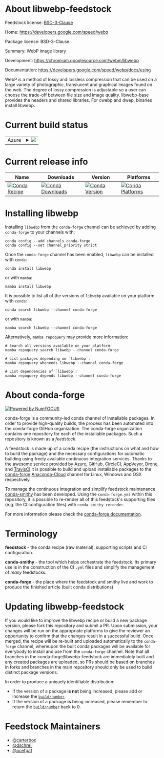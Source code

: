About libwebp-feedstock
=======================

Feedstock license: [BSD-3-Clause](https://github.com/conda-forge/libwebp-feedstock/blob/main/LICENSE.txt)

Home: https://developers.google.com/speed/webp

Package license: BSD-3-Clause

Summary: WebP image library

Development: https://chromium.googlesource.com/webm/libwebp

Documentation: https://developers.google.com/speed/webp/docs/using

WebP is a method of lossy and lossless compression that can be used on a large variety of photographic, translucent and graphical images found on the web. The degree of lossy compression is adjustable so a user can choose the trade-off between file size and image quality. libwebp-base provides the headers and shared libraries. For cwebp and dwep, binaries install libwebp.


Current build status
====================


<table>
    
  <tr>
    <td>Azure</td>
    <td>
      <details>
        <summary>
          <a href="https://dev.azure.com/conda-forge/feedstock-builds/_build/latest?definitionId=581&branchName=main">
            <img src="https://dev.azure.com/conda-forge/feedstock-builds/_apis/build/status/libwebp-feedstock?branchName=main">
          </a>
        </summary>
        <table>
          <thead><tr><th>Variant</th><th>Status</th></tr></thead>
          <tbody><tr>
              <td>linux_64</td>
              <td>
                <a href="https://dev.azure.com/conda-forge/feedstock-builds/_build/latest?definitionId=581&branchName=main">
                  <img src="https://dev.azure.com/conda-forge/feedstock-builds/_apis/build/status/libwebp-feedstock?branchName=main&jobName=linux&configuration=linux%20linux_64_" alt="variant">
                </a>
              </td>
            </tr><tr>
              <td>linux_aarch64</td>
              <td>
                <a href="https://dev.azure.com/conda-forge/feedstock-builds/_build/latest?definitionId=581&branchName=main">
                  <img src="https://dev.azure.com/conda-forge/feedstock-builds/_apis/build/status/libwebp-feedstock?branchName=main&jobName=linux&configuration=linux%20linux_aarch64_" alt="variant">
                </a>
              </td>
            </tr><tr>
              <td>linux_ppc64le</td>
              <td>
                <a href="https://dev.azure.com/conda-forge/feedstock-builds/_build/latest?definitionId=581&branchName=main">
                  <img src="https://dev.azure.com/conda-forge/feedstock-builds/_apis/build/status/libwebp-feedstock?branchName=main&jobName=linux&configuration=linux%20linux_ppc64le_" alt="variant">
                </a>
              </td>
            </tr><tr>
              <td>osx_64</td>
              <td>
                <a href="https://dev.azure.com/conda-forge/feedstock-builds/_build/latest?definitionId=581&branchName=main">
                  <img src="https://dev.azure.com/conda-forge/feedstock-builds/_apis/build/status/libwebp-feedstock?branchName=main&jobName=osx&configuration=osx%20osx_64_" alt="variant">
                </a>
              </td>
            </tr><tr>
              <td>osx_arm64</td>
              <td>
                <a href="https://dev.azure.com/conda-forge/feedstock-builds/_build/latest?definitionId=581&branchName=main">
                  <img src="https://dev.azure.com/conda-forge/feedstock-builds/_apis/build/status/libwebp-feedstock?branchName=main&jobName=osx&configuration=osx%20osx_arm64_" alt="variant">
                </a>
              </td>
            </tr><tr>
              <td>win_64</td>
              <td>
                <a href="https://dev.azure.com/conda-forge/feedstock-builds/_build/latest?definitionId=581&branchName=main">
                  <img src="https://dev.azure.com/conda-forge/feedstock-builds/_apis/build/status/libwebp-feedstock?branchName=main&jobName=win&configuration=win%20win_64_" alt="variant">
                </a>
              </td>
            </tr>
          </tbody>
        </table>
      </details>
    </td>
  </tr>
</table>

Current release info
====================

| Name | Downloads | Version | Platforms |
| --- | --- | --- | --- |
| [![Conda Recipe](https://img.shields.io/badge/recipe-libwebp-green.svg)](https://anaconda.org/conda-forge/libwebp) | [![Conda Downloads](https://img.shields.io/conda/dn/conda-forge/libwebp.svg)](https://anaconda.org/conda-forge/libwebp) | [![Conda Version](https://img.shields.io/conda/vn/conda-forge/libwebp.svg)](https://anaconda.org/conda-forge/libwebp) | [![Conda Platforms](https://img.shields.io/conda/pn/conda-forge/libwebp.svg)](https://anaconda.org/conda-forge/libwebp) |

Installing libwebp
==================

Installing `libwebp` from the `conda-forge` channel can be achieved by adding `conda-forge` to your channels with:

```
conda config --add channels conda-forge
conda config --set channel_priority strict
```

Once the `conda-forge` channel has been enabled, `libwebp` can be installed with `conda`:

```
conda install libwebp
```

or with `mamba`:

```
mamba install libwebp
```

It is possible to list all of the versions of `libwebp` available on your platform with `conda`:

```
conda search libwebp --channel conda-forge
```

or with `mamba`:

```
mamba search libwebp --channel conda-forge
```

Alternatively, `mamba repoquery` may provide more information:

```
# Search all versions available on your platform:
mamba repoquery search libwebp --channel conda-forge

# List packages depending on `libwebp`:
mamba repoquery whoneeds libwebp --channel conda-forge

# List dependencies of `libwebp`:
mamba repoquery depends libwebp --channel conda-forge
```


About conda-forge
=================

[![Powered by
NumFOCUS](https://img.shields.io/badge/powered%20by-NumFOCUS-orange.svg?style=flat&colorA=E1523D&colorB=007D8A)](https://numfocus.org)

conda-forge is a community-led conda channel of installable packages.
In order to provide high-quality builds, the process has been automated into the
conda-forge GitHub organization. The conda-forge organization contains one repository
for each of the installable packages. Such a repository is known as a *feedstock*.

A feedstock is made up of a conda recipe (the instructions on what and how to build
the package) and the necessary configurations for automatic building using freely
available continuous integration services. Thanks to the awesome service provided by
[Azure](https://azure.microsoft.com/en-us/services/devops/), [GitHub](https://github.com/),
[CircleCI](https://circleci.com/), [AppVeyor](https://www.appveyor.com/),
[Drone](https://cloud.drone.io/welcome), and [TravisCI](https://travis-ci.com/)
it is possible to build and upload installable packages to the
[conda-forge](https://anaconda.org/conda-forge) [Anaconda-Cloud](https://anaconda.org/)
channel for Linux, Windows and OSX respectively.

To manage the continuous integration and simplify feedstock maintenance
[conda-smithy](https://github.com/conda-forge/conda-smithy) has been developed.
Using the ``conda-forge.yml`` within this repository, it is possible to re-render all of
this feedstock's supporting files (e.g. the CI configuration files) with ``conda smithy rerender``.

For more information please check the [conda-forge documentation](https://conda-forge.org/docs/).

Terminology
===========

**feedstock** - the conda recipe (raw material), supporting scripts and CI configuration.

**conda-smithy** - the tool which helps orchestrate the feedstock.
                   Its primary use is in the construction of the CI ``.yml`` files
                   and simplify the management of *many* feedstocks.

**conda-forge** - the place where the feedstock and smithy live and work to
                  produce the finished article (built conda distributions)


Updating libwebp-feedstock
==========================

If you would like to improve the libwebp recipe or build a new
package version, please fork this repository and submit a PR. Upon submission,
your changes will be run on the appropriate platforms to give the reviewer an
opportunity to confirm that the changes result in a successful build. Once
merged, the recipe will be re-built and uploaded automatically to the
`conda-forge` channel, whereupon the built conda packages will be available for
everybody to install and use from the `conda-forge` channel.
Note that all branches in the conda-forge/libwebp-feedstock are
immediately built and any created packages are uploaded, so PRs should be based
on branches in forks and branches in the main repository should only be used to
build distinct package versions.

In order to produce a uniquely identifiable distribution:
 * If the version of a package **is not** being increased, please add or increase
   the [``build/number``](https://docs.conda.io/projects/conda-build/en/latest/resources/define-metadata.html#build-number-and-string).
 * If the version of a package **is** being increased, please remember to return
   the [``build/number``](https://docs.conda.io/projects/conda-build/en/latest/resources/define-metadata.html#build-number-and-string)
   back to 0.

Feedstock Maintainers
=====================

* [@carterbox](https://github.com/carterbox/)
* [@dschreij](https://github.com/dschreij/)
* [@ocefpaf](https://github.com/ocefpaf/)

